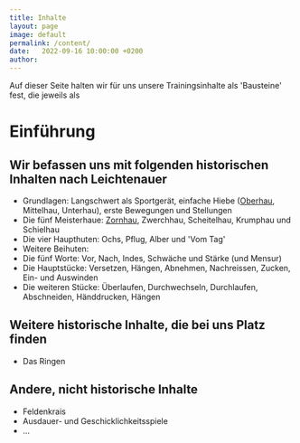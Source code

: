 ```yaml
---
title: Inhalte
layout: page
image: default
permalink: /content/
date:   2022-09-16 10:00:00 +0200
author: 
---
```


Auf dieser Seite halten wir für uns unsere Trainingsinhalte als 'Bausteine' fest, die jeweils als  

# Einführung

## Wir befassen uns mit folgenden historischen Inhalten nach Leichtenauer
- Grundlagen: Langschwert als Sportgerät, einfache Hiebe ([Oberhau](/techniken/oberhau), Mittelhau, Unterhau), erste Bewegungen und Stellungen
- Die fünf Meisterhaue: [Zornhau](/techniken/zornhau), Zwerchhau, Scheitelhau, Krumphau und Schielhau
- Die vier Haupthuten: Ochs, Pflug, Alber und 'Vom Tag'
- Weitere Beihuten: 
- Die fünf Worte: Vor, Nach, Indes, Schwäche und Stärke (und Mensur)
- Die Hauptstücke: Versetzen, Hängen, Abnehmen, Nachreissen, Zucken, Ein- und Auswinden
- Die weiteren Stücke: Überlaufen, Durchwechseln, Durchlaufen, Abschneiden, Händdrucken, Hängen

## Weitere historische Inhalte, die bei uns Platz finden
- Das Ringen

## Andere, nicht historische Inhalte
- Feldenkrais
- Ausdauer- und Geschicklichkeitsspiele
- ...
